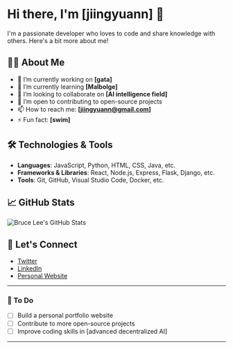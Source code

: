 # Hi there, I'm [jiingyuann] 👋

I'm a passionate developer who loves to code and share knowledge with others. Here's a bit more about me!

## 👨‍💻 About Me

- 🔭 I’m currently working on **[gata]**
- 🌱 I’m currently learning **[Malbolge]**
- 👯 I’m looking to collaborate on **[AI intelligence field]**
- 🤔 I’m open to contributing to open-source projects
- 📫 How to reach me: **[jiingyuann@gmail.com]**
- ⚡ Fun fact: **[swim]**

## 🛠️ Technologies & Tools

- **Languages**: JavaScript, Python, HTML, CSS, Java, etc.
- **Frameworks & Libraries**: React, Node.js, Express, Flask, Django, etc.
- **Tools**: Git, GitHub, Visual Studio Code, Docker, etc.

## 📈 GitHub Stats

![Bruce Lee's GitHub Stats](https://github-readme-stats.vercel.app/api?username=Jiingyuann&show_icons=true&hide_title=true&count_private=true&hide=prs&theme=radical)

## 🚀 Let's Connect

- [Twitter](https://twitter.com/yourhandle)
- [LinkedIn](https://linkedin.com/in/yourprofile)
- [Personal Website](https://yourwebsite.com)

---

### 🎯 To Do

- [ ] Build a personal portfolio website
- [ ] Contribute to more open-source projects
- [ ] Improve coding skills in [advanced decentralized AI]

---


